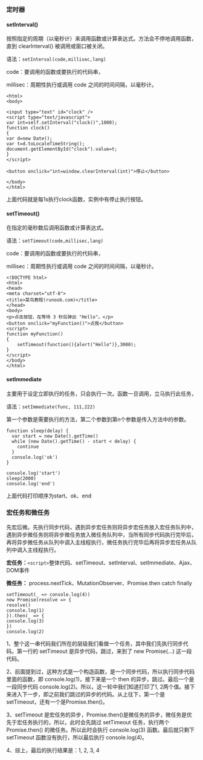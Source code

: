 ### 定时器

#### setInterval() 

按照指定的周期（以毫秒计）来调用函数或计算表达式。方法会不停地调用函数，直到 clearInterval() 被调用或窗口被关闭。

语法：`setInterval(code,millisec,lang)` 

code：要调用的函数或要执行的代码串，

millisec：周期性执行或调用 code 之间的时间间隔，以毫秒计。

```
<html>
<body>

<input type="text" id="clock" />
<script type="text/javascript">
var int=self.setInterval("clock()",1000);
function clock()
{
var d=new Date();
var t=d.toLocaleTimeString();
document.getElementById("clock").value=t;
}
</script>

<button onclick="int=window.clearInterval(int)">停止</button>

</body>
</html>
```

上面代码就是每1s执行clock函数，实例中有停止执行按钮。

#### setTimeout()

在指定的毫秒数后调用函数或计算表达式。

语法：`setTimeout(code,millisec,lang)`

code：要调用的函数或要执行的代码串，

millisec：周期性执行或调用 code 之间的时间间隔，以毫秒计。

```
<!DOCTYPE html>
<html>
<head>
<meta charset="utf-8">
<title>菜鸟教程(runoob.com)</title>
</head>
<body>
<p>点击按钮，在等待 3 秒后弹出 "Hello"。</p>
<button onclick="myFunction()">点我</button>
<script>
function myFunction()
{
    setTimeout(function(){alert("Hello")},3000);
}
</script>
</body>
</html>
```

#### setImmediate

主要用于设定立即执行的任务，只会执行一次。函数一旦调用，立马执行此任务，

语法：`setImmediate(func, 111,222)`

第一个参数是需要执行的方法，第二个参数到第n个参数是传入方法中的参数。

```
function sleep(delay) {
  var start = new Date().getTime()
  while (new Date().getTime() - start < delay) {
    continue
  }
  console.log('ok')
}

console.log('start')
sleep(2000)
console.log('end')
```

上面代码打印顺序为start、ok、end

### 宏任务和微任务

先宏后微。先执行同步代码，遇到异步宏任务则将异步宏任务放入宏任务队列中，遇到异步微任务则将异步微任务放入微任务队列中，当所有同步代码执行完毕后，再将异步微任务从队列中调入主线程执行，微任务执行完毕后再将异步宏任务从队列中调入主线程执行。

**宏任务：**`<script>`整体代码、setTimeout、setInterval、setImmediate、Ajax、DOM事件

**微任务：** process.nextTick、MutationObserver、Promise.then catch finally

```
setTimeout(_ => console.log(4))
new Promise(resolve => { 
resolve() 
console.log(1) 
}).then(_ => { 
console.log(3) 
}) 
console.log(2)
```

1、整个这一串代码我们所在的层级我们看做一个任务，其中我们先执行同步代码。第一行的 setTimeout 是异步代码，跳过，来到了 new Promise(…) 这一段代码。

2、前面提到过，这种方式是一个构造函数，是一个同步代码，所以执行同步代码里面的函数，即 console.log(1)，接下来是一个 then 的异步，跳过。最后一个是一段同步代码 console.log(2)。所以，这一轮中我们知道打印了1, 2两个值。接下来进入下一步，即之前我们跳过的异步的代码。从上往下，第一个是 setTimeout，还有一个是Promise.then()。

3、setTimeout 是宏任务的异步，Promise.then()是微任务的异步，微任务是优先于宏任务执行的，所以，此时会先跳过 setTimeout 任务，执行两个 Promise.then() 的微任务。所以此时会执行 console.log(3) 函数。最后就只剩下 setTimeout 函数没有执行，所以最后执行 console.log(4)。

4、综上，最后的执行结果是：1, 2, 3, 4